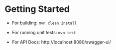 # Getting Started

- For building: `mvn clean install`
- For running unit tests: `mvn test`

- For API Docs: http://localhost:8080/swagger-ui/

